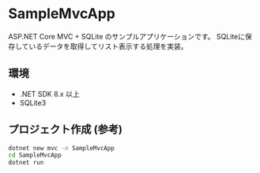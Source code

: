 # SampleMvcApp

ASP.NET Core MVC + SQLite のサンプルアプリケーションです。
SQLiteに保存しているデータを取得してリスト表示する処理を実装。

## 環境

- .NET SDK 8.x 以上
- SQLite3

## プロジェクト作成 (参考)

```bash
dotnet new mvc -n SampleMvcApp
cd SampleMvcApp
dotnet run